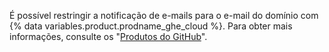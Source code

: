 É possível restringir a notificação de e-mails para o e-mail do domínio com {% data variables.product.prodname_ghe_cloud %}. Para obter mais informações, consulte os "[Produtos do GitHub](/articles/githubs-products)".
